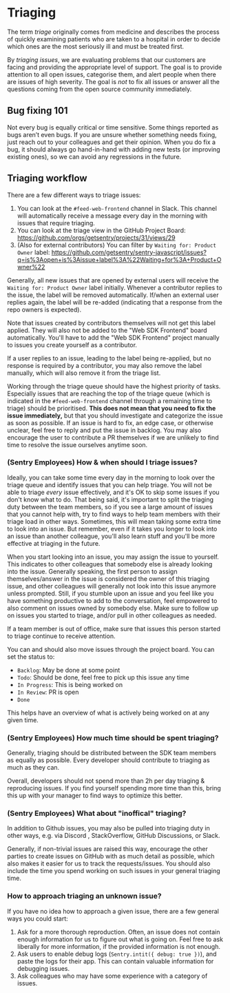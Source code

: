 # Triaging

The term _triage_ originally comes from medicine and describes the process of quickly examining patients who are taken
to a hospital in order to decide which ones are the most seriously ill and must be treated first.

By _triaging issues_, we are evaluating problems that our customers are facing and providing the appropriate level of
support. The goal is to provide attention to all open issues, categorise them, and alert people when there are issues of
high severity. The goal is _not_ to fix all issues or answer all the questions coming from the open source community
immediately.

## Bug fixing 101

Not every bug is equally critical or time sensitive. Some things reported as bugs aren’t even bugs. If you are unsure
whether something needs fixing, just reach out to your colleagues and get their opinion. When you do fix a bug, it
should always go hand-in-hand with adding new tests (or improving existing ones), so we can avoid any regressions in the
future.

## Triaging workflow

There are a few different ways to triage issues:

1. You can look at the `#feed-web-frontend` channel in Slack. This channel will automatically receive a message every
   day in the morning with issues that require triaging.
2. You can look at the triage view in the GitHub Project Board: https://github.com/orgs/getsentry/projects/31/views/29
3. (Also for external contributors) You can filter by `Waiting for: Product Owner` label:
   https://github.com/getsentry/sentry-javascript/issues?q=is%3Aopen+is%3Aissue+label%3A%22Waiting+for%3A+Product+Owner%22

Generally, all new issues that are opened by external users will receive the `Waiting for: Product Owner` label
initially. Whenever a contributor replies to the issue, the label will be removed automatically. If/when an external
user replies again, the label will be re-added (indicating that a response from the repo owners is expected).

Note that issues created by contributors themselves will not get this label applied. They will also not be added to the
"Web SDK Frontend" board automatically. You'll have to add the "Web SDK Frontend" project manually to issues you create
yourself as a contributor.

If a user replies to an issue, leading to the label being re-applied, but no response is required by a contributor, you
may also remove the label manually, which will also remove it from the triage list.

Working through the triage queue should have the highest priority of tasks. Especially issues that are reaching the top
of the triage queue (which is indicated in the `#feed-web-frontend` channel through a remaining time to triage) should
be prioritised. **This does not mean that you need to fix the issue immediately,** but that you should investigate and
categorize the issue as soon as possible. If an issue is hard to fix, an edge case, or otherwise unclear, feel free to
reply and put the issue in backlog. You may also encourage the user to contribute a PR themselves if we are unlikely to
find time to resolve the issue ourselves anytime soon.

### (Sentry Employees) How & when should I triage issues?

Ideally, you can take some time every day in the morning to look over the triage queue and identify issues that you can
help triage. You will not be able to triage _every_ issue effectively, and it's OK to skip some issues if you don't know
what to do. That being said, it's important to split the triaging duty between the team members, so if you see a large
amount of issues that you cannot help with, try to find ways to help team members with their triage load in other ways.
Sometimes, this will mean taking some extra time to look into an issue. But remember, even if it takes you longer to
look into an issue than another colleague, you'll also learn stuff and you'll be more effective at triaging in the
future.

When you start looking into an issue, you may assign the issue to yourself. This indicates to other colleagues that
somebody else is already looking into the issue. Generally speaking, the first person to assign themselves/answer in the
issue is considered the owner of this triaging issue, and other colleagues will generally not look into this issue
anymore unless prompted. Still, if you stumble upon an issue and you feel like you have something productive to add to
the conversation, feel empowered to also comment on issues owned by somebody else. Make sure to follow up on issues you
started to triage, and/or pull in other colleagues as needed.

If a team member is out of office, make sure that issues this person started to triage continue to receive attention.

You can and should also move issues through the project board. You can set the status to:

- `Backlog`: May be done at some point
- `Todo`: Should be done, feel free to pick up this issue any time
- `In Progress`: This is being worked on
- `In Review`: PR is open
- `Done`

This helps have an overview of what is actively being worked on at any given time.

### (Sentry Employees) How much time should be spent triaging?

Generally, triaging should be distributed between the SDK team members as equally as possible. Every developer should
contribute to triaging as much as they can.

Overall, developers should not spend more than 2h per day triaging & reproducing issues. If you find yourself spending
more time than this, bring this up with your manager to find ways to optimize this better.

### (Sentry Employees) What about "inoffical" triaging?

In addition to Github issues, you may also be pulled into triaging duty in other ways, e.g. via Discord , StackOverflow,
GitHub Discussions, or Slack.

Generally, if non-trivial issues are raised this way, encourage the other parties to create issues on GitHub with as
much detail as possible, which also makes it easier for us to track the requests/issues. You should also include the
time you spend working on such issues in your general triaging time.

### How to approach triaging an unknown issue?

If you have no idea how to approach a given issue, there are a few general ways you could start:

1. Ask for a more thorough reproduction. Often, an issue does not contain enough information for us to figure out what
   is going on. Feel free to ask liberally for more information, if the provided information is not enough.
2. Ask users to enable debug logs (`Sentry.intit({ debug: true })`), and paste the logs for their app. This can contain
   valuable information for debugging issues.
3. Ask colleagues who may have some experience with a category of issues.
